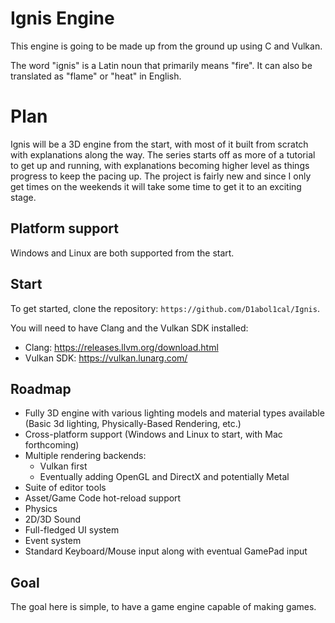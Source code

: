# Ignis Engine

This engine is going to be made up from the ground up using C and Vulkan.

The word "ignis" is a Latin noun that primarily means "fire". It can also be translated as "flame" or "heat" in English.

# Plan
Ignis will be a 3D engine from the start, with most of it built from scratch with explanations along the way. The series starts off as more of a tutorial to get up and running, with explanations becoming higher level as things progress to keep the pacing up. The project is fairly new and since I only get times on the weekends it will take some time to get it to an exciting stage.

## Platform support
Windows and Linux are both supported from the start.

## Start
To get started, clone the repository: `https://github.com/D1abol1cal/Ignis`.

You will need to have Clang and the Vulkan SDK installed:
 - Clang: https://releases.llvm.org/download.html
 - Vulkan SDK: https://vulkan.lunarg.com/

## Roadmap
 - Fully 3D engine with various lighting models and material types available (Basic 3d lighting, Physically-Based Rendering, etc.)
 - Cross-platform support (Windows and Linux to start, with Mac forthcoming)
 - Multiple rendering backends:
   - Vulkan first
   - Eventually adding OpenGL and DirectX and potentially Metal
 - Suite of editor tools
 - Asset/Game Code hot-reload support
 - Physics
 - 2D/3D Sound
 - Full-fledged UI system
 - Event system
 - Standard Keyboard/Mouse input along with eventual GamePad input

## Goal
The goal here is simple, to have a game engine capable of making games.